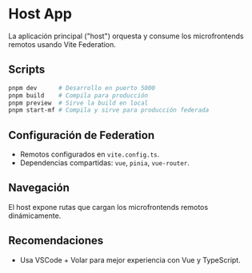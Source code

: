 # Host App

La aplicación principal ("host") orquesta y consume los microfrontends remotos usando Vite Federation.

## Scripts

```sh
pnpm dev      # Desarrollo en puerto 5000
pnpm build    # Compila para producción
pnpm preview  # Sirve la build en local
pnpm start-mf # Compila y sirve para producción federada
```

## Configuración de Federation

- Remotos configurados en `vite.config.ts`.
- Dependencias compartidas: `vue`, `pinia`, `vue-router`.

## Navegación

El host expone rutas que cargan los microfrontends remotos dinámicamente.

## Recomendaciones

- Usa VSCode + Volar para mejor experiencia con Vue y TypeScript.